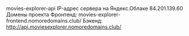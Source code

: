 movies-explorer-api
IP-адрес сервера на Яндекс.Облаке
84.201.139.60
Домены проекта
Фронтенд: movies-explorer-frontend.nomoredomains.club/
Бэкенд: http://api.moviesexplorer.nomoredomains.club/
